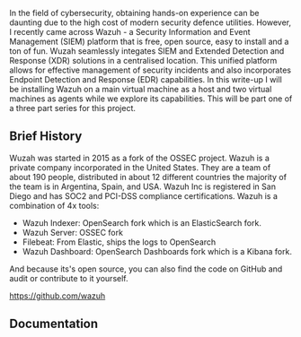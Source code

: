 
In the field of cybersecurity, obtaining hands-on experience can be daunting due to the high cost of modern security defence utilities. However, I recently came across Wazuh - a Security Information and Event Management (SIEM) platform that is free, open source, easy to install and a ton of fun.  Wuzah seamlessly integates SIEM and Extended Detection and Response (XDR) solutions in a centralised location. This unified platform allows for effective management of security incidents and also incorporates Endpoint Detection and Response (EDR) capabilities. 
In this write-up I will be installing Wazuh on a main virtual machine as a host and  two virtual machines as agents while we explore its capabilities. This will be part one of a three part series for this project. 

## Brief History
Wuzah was started in 2015 as a fork of the OSSEC project. Wazuh is a private company incorporated in the United States. They are a team of about 190 people, distributed in about 12 different countries the majority of the team is in Argentina, Spain, and USA.
Wazuh Inc is registered in San Diego and has SOC2 and PCI-DSS compliance certifications.
Wazuh is a combination of 4x tools:

- Wazuh Indexer: OpenSearch fork which is an ElasticSearch fork.
- Wazuh Server: OSSEC fork
- Filebeat: From Elastic, ships the logs to OpenSearch
- Wazuh Dashboard: OpenSearch Dashboards fork which is a Kibana fork.

And because its's open source, you can also find the code on GitHub and audit or contribute to it yourself.

https://github.com/wazuh

## Documentation

